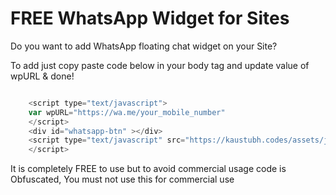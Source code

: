 # FREE WhatsApp Widget for Sites

Do you want to add WhatsApp floating chat widget on your Site? 

To add just copy paste code below in your body tag and update value of wpURL & done!

```javascript

    <script type="text/javascript">
    var wpURL="https://wa.me/your_mobile_number"
    </script>
    <div id="whatsapp-btn" ></div>
    <script type="text/javascript" src="https://kaustubh.codes/assets/js/whatsapp-widget.js">
    </script>


```

It is completely FREE to use but to avoid commercial usage code is Obfuscated, 
You must not use this for commercial use

